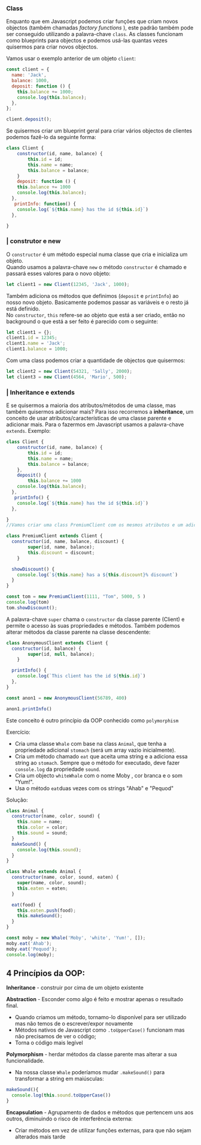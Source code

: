 ### Class

Enquanto que em Javascript podemos criar funções que criam novos objectos (também chamadas _factory functions_ ), este padrão também pode ser conseguido utilizando a palavra-chave `class`.
As classes funcionam como blueprints para objectos e podemos usá-las quantas vezes quisermos para criar novos objectos.

Vamos usar o exemplo anterior de um objeto `client`:

```javascript
const client = {
  name: 'Jack',
  balance: 1000,
  deposit: function () {
    this.balance += 1000;
    console.log(this.balance);
  },
};

client.deposit();
```

Se quisermos criar um blueprint geral para criar vários objectos de clientes podemos fazê-lo da seguinte forma:

```javascript
class Client {
	constructor(id, name, balance) {
		this.id = id;
		this.name = name;
		this.balance = balance;
	}
	deposit: function () {
	this.balance += 1000
    console.log(this.balance);
  },
   printInfo: function() {
	console.log(`${this.name} has the id ${this.id}`)
  },

}
```

### | construtor e new

O `constructor` é um método especial numa classe que cria e inicializa um objeto.  
Quando usamos a palavra-chave `new` o método `constructor` é chamado e passará esses valores para o novo objeto:

```javascript
let client1 = new Client(12345, 'Jack', 1000);
```

Também adiciona os métodos que definimos (`deposit` e `printInfo`) ao nosso novo objeto. Basicamente podemos passar as variáveis e o resto já está definido.  
No `constructor`, `this` refere-se ao objeto que está a ser criado, então no background o que está a ser feito é parecido com o seguinte:

```javascript
let client1 = {};
client1.id = 12345;
client1.name = 'Jack';
client1.balance = 1000;
```

Com uma class podemos criar a quantidade de objectos que quisermos:

```javascript
let client2 = new Client(54321, 'Sally', 2000);
let client3 = new Client(4564, 'Mario', 500);
```

### | Inheritance e extends

E se quisermos a maioria dos atributos/métodos de uma classe, mas também quisermos adicionar mais?
Para isso recorremos a **inheritance**, um conceito de usar atributos/características de uma classe parente e adicionar mais.
Para o fazermos em Javascript usamos a palavra-chave `extends`.
Exemplo:

```javascript
class Client {
	constructor(id, name, balance) {
		this.id = id;
		this.name = name;
		this.balance = balance;
	},
	deposit() {
		this.balance += 1000
    console.log(this.balance);
  },
   printInfo() {
	console.log(`${this.name} has the id ${this.id}`)
  },

}
//Vamos criar uma class PremiumClient com os mesmos atributos e um adicional :

class PremiumClient extends Client {
  constructor(id, name, balance, discount) {
		super(id, name, balance);
		this.discount = discount;
	}

  showDiscount() {
    console.log(`${this.name} has a ${this.discount}% discount`)
  }
}

const tom = new PremiumClient(1111, "Tom", 5000, 5 )
console.log(tom)
tom.showDiscount();
```

A palavra-chave `super` chama o `constructor` da classe parente (Client) e permite o acesso às suas propriedades e métodos.
Também podemos alterar métodos da classe parente na classe descendente:

```javascript
class AnonymousClient extends Client {
  constructor(id, balance) {
		super(id, null, balance);
	}

  printInfo() {
	console.log(`This client has the id ${this.id}`)
  },
}

const anon1 = new AnonymousClient(56789, 400)

anon1.printInfo()

```

Este conceito é outro princípio da OOP conhecido como `polymorphism`

Exercício:

- Cria uma classe `Whale` com base na class `Animal`, que tenha a propriedade adicional `stomach` (será um array vazio inicialmente).
- Cria um método chamado `eat` que aceita uma string e a adiciona essa string ao `stomach`. Sempre que o método for executado, deve fazer `console.log` da propriedade `sound`.
- Cria um objecto `whiteWhale` com o nome Moby , cor branca e o som "Yum!".
- Usa o método `eat`duas vezes com os strings "Ahab" e "Pequod"

Solução:

```javascript
class Animal {
  constructor(name, color, sound) {
    this.name = name;
    this.color = color;
    this.sound = sound;
  }
  makeSound() {
    console.log(this.sound);
  }
}

class Whale extends Animal {
  constructor(name, color, sound, eaten) {
    super(name, color, sound);
    this.eaten = eaten;
  }

  eat(food) {
    this.eaten.push(food);
    this.makeSound();
  }
}

const moby = new Whale('Moby', 'white', 'Yum!', []);
moby.eat('Ahab');
moby.eat('Pequod');
console.log(moby);
```

## 4 Princípios da OOP:

**Inheritance** - construir por cima de um objeto existente

**Abstraction** - Esconder como algo é feito e mostrar apenas o resultado final.

- Quando criamos um método, tornamo-lo disponível para ser utilizado mas não temos de o escrever/expor novamente
- Métodos nativos de Javascript como `.toUpperCase()` funcionam mas não precisamos de ver o código;
- Torna o código mais legível

**Polymorphism** - herdar métodos da classe parente mas alterar a sua funcionalidade.

- Na nossa classe `Whale` poderíamos mudar `.makeSound()` para transformar a string em maiúsculas:

```javascript
makeSound(){
  console.log(this.sound.toUpperCase())
}
```

**Encapsulation** - Agrupamento de dados e métodos que pertencem uns aos outros, diminuindo o risco de interferência externa:

- Criar métodos em vez de utilizar funções externas, para que não sejam alterados mais tarde
